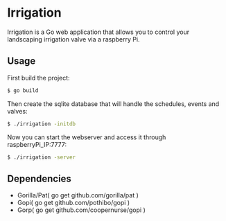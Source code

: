 # Irrigation

Irrigation is a Go web application that allows you to control your landscaping irrigation valve via a raspberry Pi.

## Usage

First build the project:
```bash
$ go build
```

Then create the sqlite database that will handle the schedules, events and valves:
```bash
$ ./irrigation -initdb
```

Now you can start the webserver and access it through raspberryPi_IP:7777:
```bash
$ ./irrigation -server
```

## Dependencies

- Gorilla/Pat( go get github.com/gorilla/pat )
- Gopi( go get github.com/pothibo/gopi )
- Gorp( go get github.com/coopernurse/gopi )

